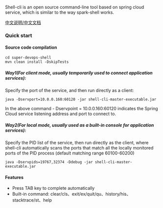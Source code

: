 Shell-cli is an open source command-line tool based on spring cloud service, which is similar to the way spark-shell works.

[中文说明/中文文档](README_CN.md)

### Quick start

#### Source code compilation
```
cd super-devops-shell
mvn clean install -DskipTests 
```

##### Way1(For client mode, usually temporarily used to connect application services):
Specify the port of the service, and then run directly as a client:

```
java -Dservport=10.0.0.160:60120 -jar shell-cli-master-executable.jar
```
	
In the above command - Dservpoint = 10.0.0.160:60120 indicates the Spring Cloud service 
listening address and port to connect to.

##### Way2(For local mode, usually used as a built-in console for application services):
Specify the PID list of the service, then run directly as the client, where shell-cli automatically 
scans the ports that match all the locally monitored ports of the PID process (default matching 
range 60100-60200)

```
java -Dservpids=19767,32374 -Ddebug -jar shell-cli-master-executable.jar 
```

#### Features
- Press TAB key to complete automatically
- Built-in command: clear/cls、exit/ex/quit/qu、history/his、stacktrace/st、help
	